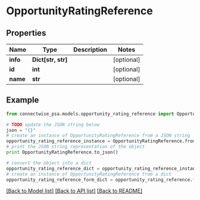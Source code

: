 # OpportunityRatingReference


## Properties
Name | Type | Description | Notes
------------ | ------------- | ------------- | -------------
**info** | **Dict[str, str]** |  | [optional] 
**id** | **int** |  | [optional] 
**name** | **str** |  | [optional] 

## Example

```python
from connectwise_psa.models.opportunity_rating_reference import OpportunityRatingReference

# TODO update the JSON string below
json = "{}"
# create an instance of OpportunityRatingReference from a JSON string
opportunity_rating_reference_instance = OpportunityRatingReference.from_json(json)
# print the JSON string representation of the object
print OpportunityRatingReference.to_json()

# convert the object into a dict
opportunity_rating_reference_dict = opportunity_rating_reference_instance.to_dict()
# create an instance of OpportunityRatingReference from a dict
opportunity_rating_reference_form_dict = opportunity_rating_reference.from_dict(opportunity_rating_reference_dict)
```
[[Back to Model list]](../README.md#documentation-for-models) [[Back to API list]](../README.md#documentation-for-api-endpoints) [[Back to README]](../README.md)


